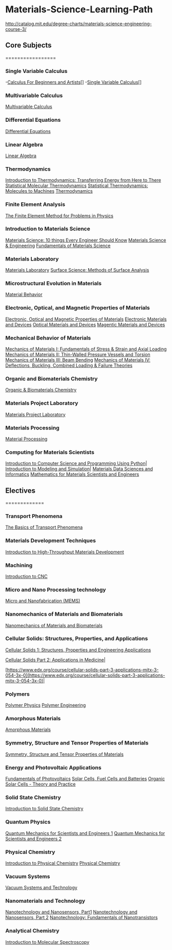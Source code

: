 # Materials-Science-Learning-Path
http://catalog.mit.edu/degree-charts/materials-science-engineering-course-3/

## Core Subjects
=================

### Single Variable Calculus
-[Calculus For Beginners and Artists](http://www-math.mit.edu/~djk/calculus_beginners/)[]
-[Single Variable Calculus](https://ocw.mit.edu/courses/mathematics/18-01sc-single-variable-calculus-fall-2010/)[]

### Multivariable Calculus
[Multivariable Calculus](https://ocw.mit.edu/courses/mathematics/18-02sc-multivariable-calculus-fall-2010/)

### Differential Equations
[Differential Equations](https://ocw.mit.edu/courses/mathematics/18-03sc-differential-equations-fall-2011/)

### Linear Algebra
[Linear Algebra](https://ocw.mit.edu/courses/mathematics/18-06sc-linear-algebra-fall-2011/)

### Thermodynamics
[Introduction to Thermodynamics: Transferring Energy from Here to There](https://www.coursera.org/learn/thermodynamics-intro)
[Statistical Molecular Thermodynamics](https://www.coursera.org/learn/statistical-thermodynamics)
[Statistical Thermodynamics: Molecules to Machines](https://www.coursera.org/learn/statistical-thermodynamics-cm)
[Thermodynamics](https://www.edx.org/course/thermodynamics-iitbombayx-me209-1x-1#!)

### Finite Element Analysis
[The Finite Element Method for Problems in Physics](https://www.coursera.org/learn/finite-element-method)

### Introduction to Materials Science
[Materials Science: 10 things Every Engineer Should Know](https://www.coursera.org/learn/materials-science)
[Materials Science & Engineering](https://www.edx.org/course/materials-science-engineering-misisx-mse1x#!)
[Fundamentals of Materials Science](https://ocw.mit.edu/courses/materials-science-and-engineering/3-012-fundamentals-of-materials-science-fall-2005/)

### Materials Laboratory
[Materials Laboratory](https://ocw.mit.edu/courses/materials-science-and-engineering/3-014-materials-laboratory-fall-2006/)
[Surface Science: Methods of Surface Analysis](https://www.edx.org/course/surface-science-methods-surface-analysis-mephix-mephi006x#!)

### Microstructural Evolution in Materials
[Material Behavior](https://www.coursera.org/learn/material-behavior)

### Electronic, Optical, and Magnetic Properties of Materials
[Electronic, Optical and Magnetic Properties of Materials](https://ocw.mit.edu/courses/materials-science-and-engineering/3-024-electronic-optical-and-magnetic-properties-of-materials-spring-2013/)
[Electronic Materials and Devices](https://www.edx.org/course/electronic-materials-devices-mitx-3-15-1x-0)
[Optical Materials and Devices](https://www.edx.org/course/optical-materials-devices-mitx-3-15-2x-0#!)
[Magentic Materials and Devices](https://www.edx.org/course/magnetic-materials-devices-mitx-3-15-3x-0#!)

### Mechanical Behavior of Materials
[Mechanics of Materials I: Fundamentals of Stress & Strain and Axial Loading](https://www.coursera.org/learn/mechanics-1)
[Mechanics of Materials II: Thin-Walled Pressure Vessels and Torsion](https://www.coursera.org/learn/mechanics2)
[Mechanics of Materials III: Beam Bending](https://www.coursera.org/learn/beam-bending)
[Mechanics of Materials IV: Deflections, Buckling, Combined Loading & Failure Theories](https://www.coursera.org/learn/materials-structures)

### Organic and Biomaterials Chemistry
[Organic & Biomaterials Chemistry](https://ocw.mit.edu/courses/materials-science-and-engineering/3-034-organic-biomaterials-chemistry-fall-2005/)

### Materials Project Laboratory 
[Materials Project Laboratory](https://ocw.mit.edu/courses/materials-science-and-engineering/3-042-materials-project-laboratory-spring-2008/index.htm)

### Materials Processing 
[Material Processing](https://www.coursera.org/learn/material-science-engineering)

### Computing for Materials Scientists
[Introduction to Computer Science and Programming Using Python](https://www.edx.org/course/introduction-computer-science-mitx-6-00-1x-11)|
[Introduction to Modeling and Simulation](https://ocw.mit.edu/courses/materials-science-and-engineering/3-021j-introduction-to-modeling-and-simulation-spring-2012/index.htm)|
[Materials Data Sciences and Informatics](https://www.coursera.org/learn/material-informatics)
[Mathematics for Materials Scientists and Engineers](https://ocw.mit.edu/courses/materials-science-and-engineering/3-016-mathematics-for-materials-scientists-and-engineers-fall-2005/index.htm)





## Electives
=============
### Transport Phenomena
[The Basics of Transport Phenomena](https://www.edx.org/course/basics-transport-phenomena-delftx-tp101x-1)

### Materials Development Techniques
[Introduction to High-Throughput Materials Development](https://www.coursera.org/learn/high-throughput)

### Machining
[Introduction to CNC](https://www.edx.org/course/introduction-computer-numerical-control-tenarisuniversity-cnc101x#!)

### Micro and Nano Processing technology
[Micro and Nanofabrication (MEMS)](https://www.edx.org/course/micro-nanofabrication-mems-epflx-memsx-0#!)

### Nanomechanics of Materials and Biomaterials
[Nanomechanics of Materials and Biomaterials](https://ocw.mit.edu/courses/materials-science-and-engineering/3-052-nanomechanics-of-materials-and-biomaterials-spring-2007/)

### Cellular Solids: Structures, Properties, and Applications
[Cellular Solids 1: Structures, Properties and Engineering Applications](https://www.edx.org/course/cellular-solids-1-structures-properties-mitx-3-054-1x-0)

[Cellular Solids Part 2: Applications in Medicine](https://www.edx.org/course/cellular-solids-part-2-applications-mitx-3-054-2x-0)|

[https://www.edx.org/course/cellular-solids-part-3-applications-mitx-3-054-3x-0](https://www.edx.org/course/cellular-solids-part-3-applications-mitx-3-054-3x-0)|

### Polymers
[Polymer Physics](https://ocw.mit.edu/courses/materials-science-and-engineering/3-063-polymer-physics-spring-2007/)
[Polymer Engineering](https://ocw.mit.edu/courses/materials-science-and-engineering/3-064-polymer-engineering-fall-2003/)

### Amorphous Materials
[Amorphous Materials](https://ocw.mit.edu/courses/materials-science-and-engineering/3-071-amorphous-materials-fall-2015/)

### Symmetry, Structure and Tensor Properties of Materials
[Symmetry, Structure and Tensor Properties of Materials](https://www.edx.org/course/symmetry-structure-tensor-properties-mitx-3-072x#!)

### Energy and Photovoltaic Applications
[Fundamentals of Photovoltaics](https://ocw.mit.edu/courses/mechanical-engineering/2-627-fundamentals-of-photovoltaics-fall-2013/)
[Solar Cells, Fuel Cells and Batteries](https://lagunita.stanford.edu/courses/Engineering/Solar/Fall2013/about)
[Organic Solar Cells - Theory and Practice](https://www.coursera.org/learn/solar-cell)

### Solid State Chemistry
[Introduction to Solid State Chemistry](https://www.edx.org/course/introduction-solid-state-chemistry-mitx-3-091x-5)

### Quantum Physics
[Quantum Mechanics for Scientists and Engineers 1](https://lagunita.stanford.edu/courses/course-v1:Engineering+QMSE01+Fall2016/about)
[Quantum Mechanics for Scientists and Engineers 2](https://lagunita.stanford.edu/courses/course-v1:Engineering+QMSE02+Winter2017/about)

### Physical Chemistry
[Introduction to Physical Chemistry](https://www.coursera.org/learn/physical-chemistry)
[Physical Chemistry](https://ocw.mit.edu/courses/chemistry/5-61-physical-chemistry-fall-2013/)

### Vacuum Systems
[Vacuum Systems and Technology](https://www.edx.org/course/vacuum-systems-technology-mephix-mephi004x)

### Nanomaterials and Technology
[Nanotechnology and Nanosensors, Part1](https://www.coursera.org/learn/nanotechnology1)
[Nanotechnology and Nanosensors, Part 2](https://www.coursera.org/learn/nanotechnology2)
[Nanotechnology: Fundamentals of Nanotransistors](https://www.edx.org/course/nanotechnology-fundamentals-purduex-nano530x)

### Analytical Chemistry
[Introduction to Molecular Spectroscopy](https://www.coursera.org/learn/spectroscopy)



